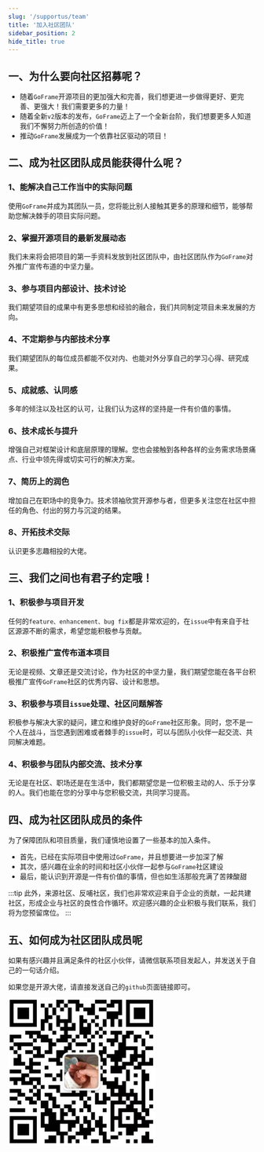 ```yaml
---
slug: '/supportus/team'
title: '加入社区团队'
sidebar_position: 2
hide_title: true
---
```


## 一、为什么要向社区招募呢？

- 随着`GoFrame`开源项目的更加强大和完善，我们想更进一步做得更好、更完善、更强大！我们需要更多的力量！
- 随着全新`v2`版本的发布，`GoFrame`迈上了一个全新台阶，我们想要更多人知道我们不懈努力所创造的价值！
- 推动`GoFrame`发展成为一个依靠社区驱动的项目！

## 二、成为社区团队成员能获得什么呢？
### 1、能解决自己工作当中的实际问题

使用`GoFrame`并成为其团队一员，您将能比别人接触其更多的原理和细节，能够帮助您解决棘手的项目实际问题。
### 2、掌握开源项目的最新发展动态

我们未来将会把项目的第一手资料发放到社区团队中，由社区团队作为`GoFrame`对外推广宣传布道的中坚力量。
### 3、参与项目内部设计、技术讨论

我们期望项目的成果中有更多思想和经验的融合，我们共同制定项目未来发展的方向。
### 4、不定期参与内部技术分享

我们期望团队的每位成员都能不仅对内、也能对外分享自己的学习心得、研究成果。
### 5、成就感、认同感

多年的倾注以及社区的认可，让我们认为这样的坚持是一件有价值的事情。
### 6、技术成长与提升

增强自己对框架设计和底层原理的理解。您也会接触到各种各样的业务需求场景痛点、行业中领先得或切实可行的解决方案。
### 7、简历上的润色

增加自己在职场中的竞争力。技术领袖欣赏开源参与者，但更多关注您在社区中担任的角色、付出的努力与沉淀的结果。
### 8、开拓技术交际

认识更多志趣相投的大佬。

## 三、我们之间也有君子约定哦！
### 1、积极参与项目开发

任何的`feature、enhancement、bug fix`都是非常欢迎的，在`issue`中有来自于社区源源不断的需求，希望您能积极参与贡献。
### 2、积极推广宣传布道本项目

无论是视频、文章还是交流讨论，作为社区的中坚力量，我们期望您能在各平台积极推广宣传`GoFrame`社区的优秀内容、设计和思想。
### 3、积极参与项目`issue`处理、社区问题解答

积极参与解决大家的疑问，建立和维护良好的`GoFrame`社区形象。同时，您不是一个人在战斗，当您遇到困难或者棘手的`issue`时，可以与团队小伙伴一起交流、共同解决难题。
### 4、积极参与团队内部交流、技术分享

无论是在社区、职场还是在生活中，我们都期望您是一位积极主动的人、乐于分享的人。我们也能在您的分享中与您积极交流，共同学习提高。

## 四、成为社区团队成员的条件

为了保障团队和项目质量，我们谨慎地设置了一些基本的加入条件。

- 首先，已经在实际项目中使用过`GoFrame`，并且想要进一步加深了解
- 其次，感兴趣在业余的时间和社区小伙伴一起参与`GoFrame`社区建设
- 最后，能认识到开源是一件有价值的事情，但也如生活那般充满了苦辣酸甜

:::tip
此外，来源社区、反哺社区，我们也非常欢迎来自于企业的贡献，一起共建社区，形成企业与社区的良性合作循环。欢迎感兴趣的企业积极与我们联系，我们将为您预留席位。
:::

## 五、如何成为社区团队成员呢

如果有感兴趣并且满足条件的社区小伙伴，请微信联系项目发起人，并发送关于自己的一句话介绍。

如果您是开源大佬，请直接发送自己的`github`页面链接即可。


![img.png](img.png)
